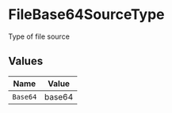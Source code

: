 # FileBase64SourceType

Type of file source


## Values

| Name     | Value    |
| -------- | -------- |
| `Base64` | base64   |